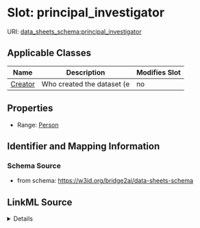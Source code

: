 

# Slot: principal_investigator

URI: [data_sheets_schema:principal_investigator](https://w3id.org/bridge2ai/data-sheets-schema/principal_investigator)



<!-- no inheritance hierarchy -->





## Applicable Classes

| Name | Description | Modifies Slot |
| --- | --- | --- |
| [Creator](Creator.md) | Who created the dataset (e |  no  |







## Properties

* Range: [Person](Person.md)





## Identifier and Mapping Information







### Schema Source


* from schema: https://w3id.org/bridge2ai/data-sheets-schema




## LinkML Source

<details>
```yaml
name: principal_investigator
from_schema: https://w3id.org/bridge2ai/data-sheets-schema
rank: 1000
alias: principal_investigator
owner: Creator
domain_of:
- Creator
range: Person

```
</details>